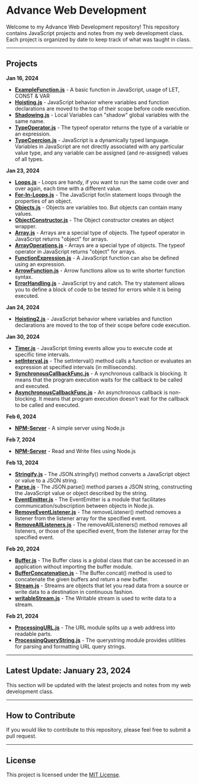 # Advance Web Development

Welcome to my Advance Web Development repository! This repository contains JavaScript projects and notes from my web development class. Each project is organized by date to keep track of what was taught in class.

---

## Projects

**Jan 16, 2024**
- **[ExampleFunction.js](ExampleFunction.js)** - A basic function in JavaScript, usage of LET, CONST & VAR
- **[Hoisting.js](Hoisting.js)** - JavaScript behavior where variables and function declarations are moved to the top of their scope before code execution.
- **[Shadowing.js](Shadowing.js)** - Local Variables can "shadow" global variables with the same name.
- **[TypeOperator.js](TypeOperator.js)** - The typeof operator returns the type of a variable or an expression.
- **[TypeCoercion.js](TypeCoercion.js)** - JavaScript is a dynamically typed language. Variables in JavaScript are not directly associated with any particular value type, and any variable can be assigned (and re-assigned) values of all types.

**Jan 23, 2024**
- **[Loops.js](Loops.js)** - Loops are handy, if you want to run the same code over and over again, each time with a different value.
- **[For-In-Loops.js](For-In-Loops.js)** - The JavaScript for/in statement loops through the properties of an object.
- **[Objects.js](Objects.js)** - Objects are variables too. But objects can contain many values.
- **[ObjectConstructor.js](ObjectConstructor.js)** - The Object constructor creates an object wrapper.
- **[Array.js](Array.js)** - Arrays are a special type of objects. The typeof operator in JavaScript returns "object" for arrays.
- **[ArrayOperations.js](ArrayOperations.js)** - Arrays are a special type of objects. The typeof operator in JavaScript returns "object" for arrays.
- **[FunctionExpression.js](FunctionExpression.js)** - A JavaScript function can also be defined using an expression.
- **[ArrowFunction.js](ArrowFunction.js)** - Arrow functions allow us to write shorter function syntax.
- **[ErrorHandling.js](ErrorHandling.js)** - JavaScript try and catch. The try statement allows you to define a block of code to be tested for errors while it is being executed.

**Jan 24, 2024**
- **[Hoisting2.js](Hoisting2.js)** - JavaScript behavior where variables and function declarations are moved to the top of their scope before code execution.

**Jan 30, 2024**
- **[Timer.js](Timer.js)** - JavaScript timing events allow you to execute code at specific time intervals.
- **[setInterval.js](setInterval.js)** - The setInterval() method calls a function or evaluates an expression at specified intervals (in milliseconds).
- **[SynchronousCallbackFunc.js](SynchronousCallbackFunc.js)** - A synchronous callback is blocking. It means that the program execution waits for the callback to be called and executed.
- **[AsynchronousCallbackFunc.js](AsynchronousCallbackFunc.js)** - An asynchronous callback is non-blocking. It means that program execution doesn't wait for the callback to be called and executed.

**Feb 6, 2024**
- **[NPM-Server](NPM-Server)** - A simple server using Node.js

**Feb 7, 2024**
- **[NPM-Server](NPM-Server)** - Read and Write files using Node.js

**Feb 13, 2024**
- **[Stringify.js](Stringify.js)** - The JSON.stringify() method converts a JavaScript object or value to a JSON string.
- **[Parse.js](Parse.js)** - The JSON.parse() method parses a JSON string, constructing the JavaScript value or object described by the string.
- **[EventEmitter.js](EventEmitter.js)** - The EventEmitter is a module that facilitates communication/subscription between objects in Node.js.
- **[RemoveEventListener.js](RemoveEventListener.js)** - The removeListener() method removes a listener from the listener array for the specified event.
- **[RemoveAllListeners.js](RemoveAllListeners.js)** - The removeAllListeners() method removes all listeners, or those of the specified event, from the listener array for the specified event.

**Feb 20, 2024**
- **[Buffer.js](Buffer.js)** - The Buffer class is a global class that can be accessed in an application without importing the buffer module.
- **[BufferConcatenation.js](BufferConcatenation.js)** - The Buffer.concat() method is used to concatenate the given buffers and return a new buffer.
- **[Stream.js](Stream.js)** - Streams are objects that let you read data from a source or write data to a destination in continuous fashion.
- **[writableStream.js](writableStream.js)** - The Writable stream is used to write data to a stream.

**Feb 21, 2024**
- **[ProcessingURL.js](ProcessingURL.js)** - The URL module splits up a web address into readable parts.
- **[ProcessingQueryString.js](ProcessingQueryString.js)** - The querystring module provides utilities for parsing and formatting URL query strings.


---

## Latest Update: January 23, 2024
This section will be updated with the latest projects and notes from my web development class.

---

## How to Contribute
If you would like to contribute to this repository, please feel free to submit a pull request.

---

## License
This project is licensed under the [MIT License](LICENSE).
